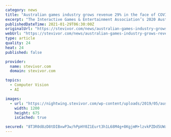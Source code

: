```yaml
---
category: news
title: "Australian games industry grows revenue 29% in the face of COVID-19"
excerpt: "The Interactive Games & Entertainment Association’s 2020 Australian Game Development Survey reports that the local industry has grown its revenue 29% in 2020, despite the shakeup caused by the COVID-19 pandemic."
publishedDateTime: 2021-01-29T06:30:00Z
originalUrl: "https://stevivor.com/news/australian-games-industry-grows-revenue-29-in-the-face-of-covid-19/"
webUrl: "https://stevivor.com/news/australian-games-industry-grows-revenue-29-in-the-face-of-covid-19/"
type: article
quality: 24
heat: 24
published: false

provider:
  name: stevivor.com
  domain: stevivor.com

topics:
  - Computer Vision
  - AI

images:
  - url: "https://nightwing.stevivor.com/wp-content/uploads/2019/05/aussie-gaming-australia.jpg"
    width: 1200
    height: 675
    isCached: true

secured: "8T3R0d8zD8tDIBxwP3w/hPpHY0Z1Eurt3h1L68M4g+8KgjmM+lzvkPZDd5UWxugzIwj7GFPwGk7N/F2AM8ga2yc2Luc6+zQle7K/RAFl44xrekkMexrtH6BgbL//FkkCE7emQ/K4GliKa1JB8hgjvgeuTjWD3JPtmCMobuITaGdTfnfuQDkrCnjUH/IuPFXYXRbFNMxOANzDFOrn0JP+FHBV7vYaRtwx5c2ZDix1zmfQp/Q5ZV67dM+R4SKPoEAzFa8ckQ7gWwEy1IoySF9QHCjFHzcnXX02xBNWhuyFNFqpj8aM6Ih8QlZlWu4lgMPjkmM7iF3EZmLlJ8ZfOLb+ByQmXaNcjUvAVmYCWq+uQjo=;AVX476qM7ohGeJ4M0kyFYw=="
---
```


